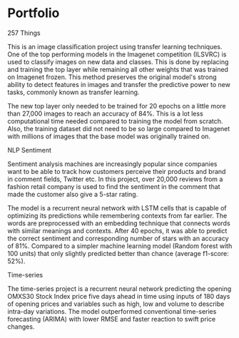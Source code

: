 # Portfolio

257 Things

This is an image classification project using transfer learning techniques. One of the top performing models in the Imagenet competition (ILSVRC) is used to classify images on new data and classes. This is done by replacing and training the top layer while remaining all other weights that was trained on Imagenet frozen. This method preserves the original model's strong ability to detect features in images and transfer the predictive power to new tasks, commonly known as transfer learning.

The new top layer only needed to be trained for 20 epochs on a little more than 27,000 images to reach an accuracy of 84%. This is a lot less computational time needed compared to training the model from scratch. Also, the training dataset did not need to be so large compared to Imagenet with millions of images that the base model was originally trained on.


NLP Sentiment

Sentiment analysis machines are increasingly popular since companies want to be able to track how customers perceive their products and brand in comment fields, Twitter etc. In this project, over 20,000 reviews from a fashion retail company is used to find the sentiment in the comment that made the customer also give a 5-star rating. 

The model is a recurrent neural network with LSTM cells that is capable of optimizing its predictions while remembering contexts from far earlier. The words are preprocessed with an embedding technique that connects words with similar meanings and contexts. After 40 epochs, it was able to predict the correct sentiment and corresponding number of stars with an accuracy of 81%. Compared to a simpler machine learning model (Random forest with 100 units) that only slightly predicted better than chance (average f1-score: 52%).


Time-series

The time-series project is a recurrent neural network predicting the opening OMXS30 Stock Index price five days ahead in time using inputs of 180 days of opening prices and variables such as high, low and volume to describe intra-day variations. The model outperformed conventional time-series forecasting (ARIMA) with lower RMSE and faster reaction to swift price changes.

